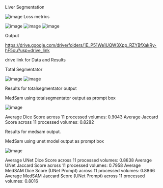 Liver Segmentation

![image](https://github.com/user-attachments/assets/9cffe66e-acfb-4cc8-b31c-1d89bff5b856)
Loss metrics

![image](https://github.com/user-attachments/assets/a68e0f84-3779-4a03-8e02-98545c26fa13)
![image](https://github.com/user-attachments/assets/fd67759c-3686-42c9-94d5-fd18c2027559)
![image](https://github.com/user-attachments/assets/57af84bf-35ca-41bc-a2ec-e27d6da5dfb3)

Output

https://drive.google.com/drive/folders/1E_P51We1UQW3Xpp_RZYBfXakRy-hF5ou?usp=drive_link

drive link for Data and Results

Total Segmentator

![image](https://github.com/user-attachments/assets/cdde7558-7579-44e0-90f1-3af254a6c325)
![image](https://github.com/user-attachments/assets/a03c0b79-a628-4f81-ae7d-224600360b64)

Results for totalsegmentator output

MedSam using totalsegmentator output as prompt box

![image](https://github.com/user-attachments/assets/05201c98-dc4b-4fa1-8f12-7228a68c27af)


Average Dice Score across 11 processed volumes: 0.9043
Average Jaccard Score across 11 processed volumes: 0.8282

Results for medsam output.

MedSam using unet model output as prompt box

![image](https://github.com/user-attachments/assets/576ef41e-58a8-4bdd-ad32-b754e89f7dce)


Average UNet Dice Score across 11 processed volumes: 0.8838
Average UNet Jaccard Score across 11 processed volumes: 0.7958
Average MedSAM Dice Score (UNet Prompt) across 11 processed volumes: 0.8866
Average MedSAM Jaccard Score (UNet Prompt) across 11 processed volumes: 0.8016
